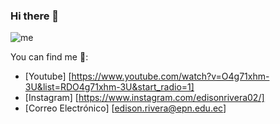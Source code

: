 ### Hi there 👋
![me](https://user-images.githubusercontent.com/85308756/149034089-8b47103d-dac4-4a2b-a941-d6b95eafbf3a.png)


You can find me 🌱:
- [Youtube] [https://www.youtube.com/watch?v=O4g71xhm-3U&list=RDO4g71xhm-3U&start_radio=1]
- [Instagram] [https://www.instagram.com/edisonrivera02/]
- [Correo Electrónico] [edison.rivera@epn.edu.ec]
<!--
**EdisonRivera/EdisonRivera** is a ✨ _special_ ✨ repository because its `README.md` (this file) appears on your GitHub profile.

Here are some ideas to get you started:

- 🔭 I’m currently working on ...
- 🌱 I’m currently learning ...
- 👯 I’m looking to collaborate on ...
- 🤔 I’m looking for help with ...
- 💬 Ask me about ...
- 📫 How to reach me: ...
- 😄 Pronouns: ...
- ⚡ Fun fact: ...
-->
